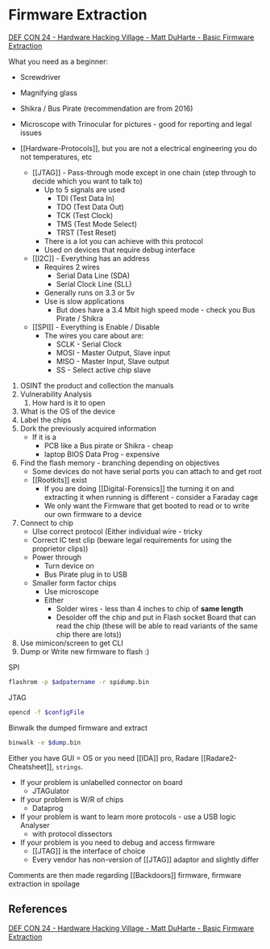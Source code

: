 # Firmware Extraction

[DEF CON 24 - Hardware Hacking Village - Matt DuHarte - Basic Firmware Extraction](https://www.youtube.com/watch?v=Kxvpbu9STU4)


What you need as a beginner:
- Screwdriver
- Magnifying glass
- Shikra / Bus Pirate (recommendation are from 2016)
- Microscope with Trinocular for pictures - good for reporting and legal issues

- [[Hardware-Protocols]], but you are not a electrical engineering you do not temperatures, etc
	- [[JTAG]] - Pass-through mode except in one chain (step through to decide which you want to talk to)
		- Up to 5 signals are used
			- TDI (Test Data In)
			- TDO (Test Data Out)
			- TCK (Test Clock)
			- TMS (Test Mode Select)
			- TRST (Test Reset)
		- There is a lot you can achieve with this protocol 
		- Used on devices that require debug interface
	- [[I2C]] - Everything has an address
		- Requires 2 wires
			- Serial Data Line (SDA)
			- Serial Clock Line (SLL)
		- Generally runs on 3.3 or 5v 
		- Use is slow applications
			- But does have a 3.4 Mbit high speed mode - check you Bus Pirate / Shikra
	- [[SPI]] - Everything is Enable / Disable
		- The wires you care about are:
			- SCLK - Serial Clock
			- MOSI - Master Output, Slave input
			- MISO - Master Input, Slave output
			- SS - Select active chip slave

1. OSINT the product and collection the manuals
2. Vulnerability Analysis
	1. How hard is it to open
3.  What is the OS of the device
4. Label the chips 
5. Dork the previously acquired information
	 - If it is a 
		 - PCB like a Bus pirate or Shikra - cheap
		 - laptop BIOS Data Prog - expensive
6. Find the flash memory - branching depending on objectives
	- Some devices do not have serial ports you can attach to and get root
	- [[Rootkits]] exist 
		- If you are doing [[Digital-Forensics]] the turning it on and extracting it when running is different - consider a Faraday cage
		- We only want the Firmware that get booted to read or to write our own firmware to a device
7. Connect to chip
	- UIse correct protocol (Either individual wire - tricky
	- Correct IC test clip (beware legal requirements for using the proprietor clips)) 
	- Power through
		- Turn device on
		- Bus Pirate plug in to USB 
	- Smaller form factor chips
		- Use microscope
		- Either
			- Solder wires - less than 4 inches to chip of **same length**
			- Desolder off the chip and put in Flash socket Board that can read the chip (these will be able to read variants of the same chip there are lots))
9. Use  mimicon/screen to get CLI
10. Dump or Write new firmware to flash :)

SPI
```bash
flashrom -p $adpatername -r spidump.bin
```

JTAG
```bash
opencd -f $configFile
```

Binwalk the dumped firmware and extract
```bash
binwalk -e $dump.bin
```

Either you have GUI = OS or you need [[IDA]] pro, Radare [[Radare2-Cheatsheet]], `strings`.

- If your problem is unlabelled connector on board
	- JTAGulator 
- If your problem is W/R of chips
	- Dataprog
- If your problem is want to learn more protocols - use a USB logic Analyser 
	- with protocol dissectors
- If your problem is you need to debug and access firmware
	- [[JTAG]] is the interface of choice
	- Every vendor has non-version of [[JTAG]] adaptor and slightly differ

Comments are then made regarding [[Backdoors]] firmware, firmware extraction in spoilage 
## References

[DEF CON 24 - Hardware Hacking Village - Matt DuHarte - Basic Firmware Extraction](https://www.youtube.com/watch?v=Kxvpbu9STU4)
